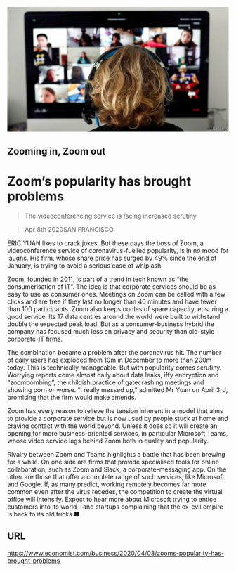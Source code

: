 ![](./images/20200411_WBP502.jpg)

## Zooming in, Zoom out

# Zoom’s popularity has brought problems

> The videoconferencing service is facing increased scrutiny

> Apr 8th 2020SAN FRANCISCO

ERIC YUAN likes to crack jokes. But these days the boss of Zoom, a videoconference service of coronavirus-fuelled popularity, is in no mood for laughs. His firm, whose share price has surged by 49% since the end of January, is trying to avoid a serious case of whiplash.

Zoom, founded in 2011, is part of a trend in tech known as “the consumerisation of IT”. The idea is that corporate services should be as easy to use as consumer ones. Meetings on Zoom can be called with a few clicks and are free if they last no longer than 40 minutes and have fewer than 100 participants. Zoom also keeps oodles of spare capacity, ensuring a good service. Its 17 data centres around the world were built to withstand double the expected peak load. But as a consumer-business hybrid the company has focused much less on privacy and security than old-style corporate-IT firms.

The combination became a problem after the coronavirus hit. The number of daily users has exploded from 10m in December to more than 200m today. This is technically manageable. But with popularity comes scrutiny. Worrying reports come almost daily about data leaks, iffy encryption and “zoombombing”, the childish practice of gatecrashing meetings and showing porn or worse. “I really messed up,” admitted Mr Yuan on April 3rd, promising that the firm would make amends.

Zoom has every reason to relieve the tension inherent in a model that aims to provide a corporate service but is now used by people stuck at home and craving contact with the world beyond. Unless it does so it will create an opening for more business-oriented services, in particular Microsoft Teams, whose video service lags behind Zoom both in quality and popularity.

Rivalry between Zoom and Teams highlights a battle that has been brewing for a while. On one side are firms that provide specialised tools for online collaboration, such as Zoom and Slack, a corporate-messaging app. On the other are those that offer a complete range of such services, like Microsoft and Google. If, as many predict, working remotely becomes far more common even after the virus recedes, the competition to create the virtual office will intensify. Expect to hear more about Microsoft trying to entice customers into its world—and startups complaining that the ex-evil empire is back to its old tricks.■

## URL

https://www.economist.com/business/2020/04/08/zooms-popularity-has-brought-problems
